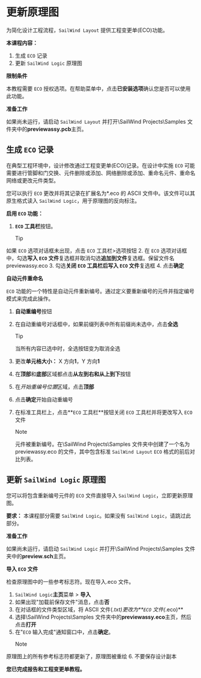 # 更新原理图

为简化设计工程流程，`SailWind Layout` 提供工程变更单(ECO)功能。

**本课程内容：**

1. 生成 `ECO` 记录
2. 更新 `SailWind Logic` 原理图

**限制条件**

本教程需要 `ECO` 授权选项。在帮助菜单中，点击**已安装选项**确认您是否可以使用此功能。

**准备工作**

如果尚未运行，请启动 `SailWind Layout` 并打开\SailWind Projects\Samples 文件夹中的**previewassy.pcb**主页。

## 生成 `ECO` 记录

在典型工程环境中，设计修改通过工程变更单(ECO)记录。在设计中实施 `ECO` 可能需要进行管脚和门交换、元件删除或添加、网络删除或添加、重命名元件、重命名网络或更改元件类型。

您可以执行 `ECO` 更改并将其记录在扩展名为*.eco 的 ASCII 文件中。该文件可以其原生格式读入 `SailWind Logic`，用于原理图的反向标注。

**启用 `ECO` 功能：**

1. **`ECO` 工具栏**按钮。
    > [!TIP]
 如果 `ECO` 选项对话框未出现，点击 `ECO` 工具栏>选项按钮
2. 在 `ECO` 选项对话框中，勾选**写入 `ECO` 文件**复选框并取消勾选**追加到文件**复选框。保留文件名 previewassy.eco
3. 勾选**关闭 `ECO` 工具栏后写入 `ECO` 文件**复选框
4. 点击**确定**

**自动元件重命名**

`ECO` 功能的一个特性是自动元件重新编号。通过定义要重新编号的元件并指定编号模式来完成此操作。

1. **自动重编号**按钮
2. 在自动重编号对话框中，如果前缀列表中所有前缀尚未选中，点击**全选**

   > [!TIP]
   >  当所有内容已选中时，全选按钮变为取消全选

3. 更改**单元格大小：** X 方向**1**，Y 方向**1**
4. 在**顶部**和**底部**区域都点击**从左到右和从上到下**按钮
5. 在*开始重编号位置*区域，点击**顶部**
6. 点击**确定**开始自动重编号
7. 在标准工具栏上，点击**`ECO` 工具栏**按钮关闭 `ECO` 工具栏并将更改写入 `ECO` 文件

    > [!NOTE]
     元件被重新编号。在\SailWind Projects\Samples 文件夹中创建了一个名为 previewassy.eco 的文件，其中包含标准 `SailWind Layout` `ECO` 格式的前后对比列表。

## 更新 `SailWind Logic` 原理图

您可以将包含重新编号元件的 `ECO` 文件直接导入 `SailWind Logic`，立即更新原理图。

**要求：** 本课程部分需要 `SailWind Logic`。如果没有 `SailWind Logic`，请跳过此部分。

**准备工作**

如果尚未运行，请启动 `SailWind Logic` 并打开\SailWind Projects\Samples 文件夹中的**preview.sch**主页。

**导入 `ECO` 文件**

检查原理图中的一些参考标志符。现在导入.eco 文件。

1. `SailWind Logic`**主页**菜单 > **导入**
2. 如果出现"加载前保存文件"消息，点击**否**
3. 在对话框的文件类型区域，将 ASCII 文件(*.txt)更改为**`ECO` 文件(*.eco)**
4. 选择\SailWind Projects\Samples 文件夹中的**previewassy.eco**主页，然后点击**打开**
5. 在"`ECO` 输入完成"通知窗口中，点击**确定**。
    > [!NOTE]
 原理图上的所有参考标志符都更新了，原理图被重绘
6. 不要保存设计副本

**您已完成报告和工程变更单教程。**